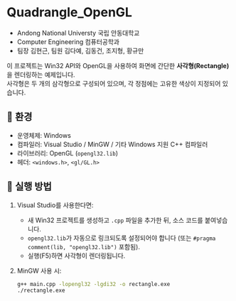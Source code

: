 # Quadrangle_OpenGL
- Andong National Universty 국립 안동대학교 
- Computer Engineering 컴퓨터공학과
- 팀장 김현근, 팀원 김다예, 김동건, 조지형, 황규만

이 프로젝트는 Win32 API와 OpenGL을 사용하여 화면에 간단한 **사각형(Rectangle)** 을 렌더링하는 예제입니다.  
사각형은 두 개의 삼각형으로 구성되어 있으며, 각 정점에는 고유한 색상이 지정되어 있습니다.

## 🔧 환경

- 운영체제: Windows
- 컴파일러: Visual Studio / MinGW / 기타 Windows 지원 C++ 컴파일러
- 라이브러리: OpenGL (`opengl32.lib`)
- 헤더: `<windows.h>`, `<gl/GL.h>`

## 🚀 실행 방법

1. Visual Studio를 사용한다면:
   - 새 Win32 프로젝트를 생성하고 `.cpp` 파일을 추가한 뒤, 소스 코드를 붙여넣습니다.
   - `opengl32.lib`가 자동으로 링크되도록 설정되어야 합니다 (또는 `#pragma comment(lib, "opengl32.lib")` 포함됨).
   - 실행(F5)하면 사각형이 렌더링됩니다.

2. MinGW 사용 시:
   ```bash
   g++ main.cpp -lopengl32 -lgdi32 -o rectangle.exe
   ./rectangle.exe
